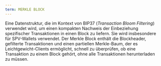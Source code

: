 ```yaml
---
term: MERKLE BLOCK
---
```


Eine Datenstruktur, die im Kontext von BIP37 (*Transaction Bloom Filtering*) verwendet wird, um einen kompakten Nachweis der Einbeziehung spezifischer Transaktionen in einen Block zu liefern. Sie wird insbesondere für SPV-Wallets verwendet. Der Merkle Block enthält die Blockheader, gefilterte Transaktionen und einen partiellen Merkle-Baum, der es Leichtgewicht-Clients ermöglicht, schnell zu überprüfen, ob eine Transaktion zu einem Block gehört, ohne alle Transaktionen herunterladen zu müssen.
